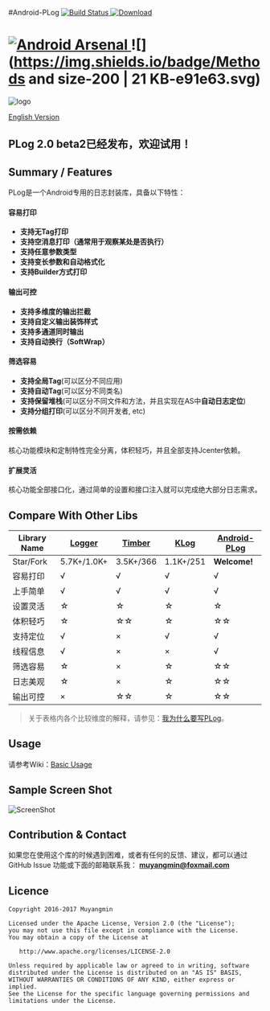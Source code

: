 #Android-PLog  [![Build Status](https://travis-ci.org/Muyangmin/Android-PLog.svg?branch=master)](https://travis-ci.org/Muyangmin/Android-PLog)[ ![Download](https://api.bintray.com/packages/muyangmin/org.mym/Android-PLog/images/download.svg) ](https://bintray.com/muyangmin/org.mym/Android-PLog/_latestVersion)

[ ![Android Arsenal](https://img.shields.io/badge/Android%20Arsenal-Android--PLog-brightgreen.svg?style=flat) ](https://android-arsenal.com/details/1/4884)![[](http://www.methodscount.com/?lib=org.mym.plog%3Aplog-core%3A2.0.0-beta2)](https://img.shields.io/badge/Methods and size-200 | 21 KB-e91e63.svg)
===

![logo](./app/src/main/res/mipmap-xxhdpi/ic_launcher.png)

[English Version](README_EN.md)

## PLog 2.0 beta2已经发布，欢迎试用！

## Summary / Features
PLog是一个Android专用的日志封装库，具备以下特性：
#### 容易打印
* **支持无Tag打印**
* **支持空消息打印（通常用于观察某处是否执行）**
* **支持任意参数类型**
* **支持变长参数和自动格式化**
* **支持Builder方式打印**

#### 输出可控
* **支持多维度的输出拦截**
* **支持自定义输出装饰样式**
* **支持多通道同时输出**
* **支持自动换行（SoftWrap）**

#### 筛选容易
* **支持全局Tag**(可以区分不同应用)
* **支持自动Tag**(可以区分不同类名)
* **支持保留堆栈**(可以区分不同文件和方法，并且实现在AS中**自动日志定位**)
* **支持分组打印**(可以区分不同开发者, etc)

#### 按需依赖
核心功能模块和定制特性完全分离，体积轻巧，并且全部支持Jcenter依赖。

#### 扩展灵活
核心功能全部接口化，通过简单的设置和接口注入就可以完成绝大部分日志需求。

## Compare With Other Libs
| Library Name | [Logger](https://github.com/orhanobut/logger) | [Timber](https://github.com/JakeWharton/timber) | [KLog](https://github.com/ZhaoKaiQiang/KLog) | [Android-PLog](https://github.com/Muyangmin/Android-PLog)
| ------| ------ | ------ | ------ | ----- |
| Star/Fork | 5.7K+/1.0K+ | 3.5K+/366 | 1.1K+/251 | **Welcome!**|
| 容易打印 | √ | √ | √ | √ |
| 上手简单 | √ | √ | √ | √ |
| 设置灵活 | ☆ | ☆ | ☆ | ☆ |
| 体积轻巧 | ☆ | ☆☆ | ☆ | ☆☆ |
| 支持定位 | √ | × | √ | √ |
| 线程信息 | √ | × | × | √ |
| 筛选容易 | ☆ | ×  | ☆ | ☆☆ |
| 日志美观 | ☆ | × | ☆ | ☆☆ |
| 输出可控 | × | ☆☆ | ☆ | ☆☆ |

> 关于表格内各个比较维度的解释，请参见：[我为什么要写PLog](https://github.com/Muyangmin/Android-PLog/wiki/WhyUsePLog)。

## Usage
请参考Wiki：[Basic Usage](https://github.com/Muyangmin/Android-PLog/wiki)

## Sample Screen Shot
![ScreenShot](./ScreenShot.png)

## Contribution & Contact
如果您在使用这个库的时候遇到困难，或者有任何的反馈、建议，都可以通过GitHub Issue 功能或下面的邮箱联系我：
**<muyangmin@foxmail.com>**

## Licence 
```
Copyright 2016-2017 Muyangmin

Licensed under the Apache License, Version 2.0 (the "License");
you may not use this file except in compliance with the License.
You may obtain a copy of the License at

   http://www.apache.org/licenses/LICENSE-2.0

Unless required by applicable law or agreed to in writing, software
distributed under the License is distributed on an "AS IS" BASIS,
WITHOUT WARRANTIES OR CONDITIONS OF ANY KIND, either express or implied.
See the License for the specific language governing permissions and
limitations under the License.
```
